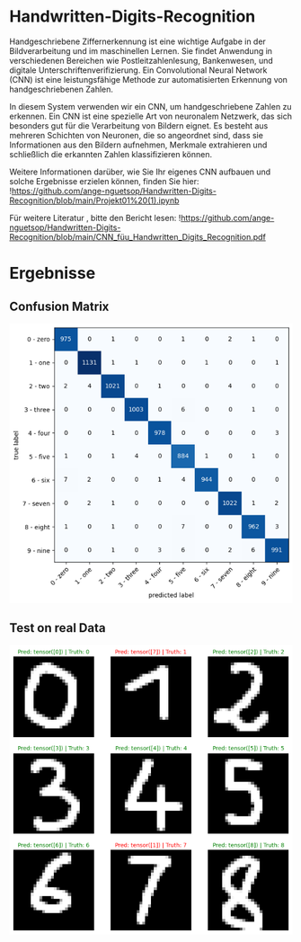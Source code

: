 # Handwritten-Digits-Recognition

Handgeschriebene Ziffernerkennung ist eine wichtige Aufgabe in der Bildverarbeitung und im maschinellen Lernen. Sie findet Anwendung in verschiedenen Bereichen wie Postleitzahlenlesung, Bankenwesen, und digitale Unterschriftenverifizierung. Ein Convolutional Neural Network (CNN) ist eine leistungsfähige Methode zur automatisierten Erkennung von handgeschriebenen Zahlen.

In diesem System verwenden wir ein CNN, um handgeschriebene Zahlen zu erkennen. Ein CNN ist eine spezielle Art von neuronalem Netzwerk, das sich besonders gut für die Verarbeitung von Bildern eignet. Es besteht aus mehreren Schichten von Neuronen, die so angeordnet sind, dass sie Informationen aus den Bildern aufnehmen, Merkmale extrahieren und schließlich die erkannten Zahlen klassifizieren können.

Weitere Informationen darüber, wie Sie Ihr eigenes CNN aufbauen und solche Ergebnisse erzielen können, finden Sie hier:
!https://github.com/ange-nguetsop/Handwritten-Digits-Recognition/blob/main/Projekt01%20(1).ipynb

Für weitere Literatur , bitte den Bericht lesen: !https://github.com/ange-nguetsop/Handwritten-Digits-Recognition/blob/main/CNN_füu_Handwritten_Digits_Recognition.pdf

# Ergebnisse
## Confusion Matrix
 ![Alt](https://github.com/ange-nguetsop/Handwritten-Digits-Recognition/blob/main/ConMatrixMNIST.png)

## Test on real Data
 ![Alt](https://github.com/ange-nguetsop/Handwritten-Digits-Recognition/blob/main/TestDataMNIST.png)

